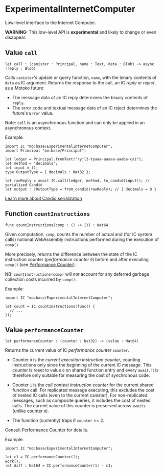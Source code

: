 # ExperimentalInternetComputer
Low-level interface to the Internet Computer.

**WARNING:** This low-level API is **experimental** and likely to change or even disappear.

## Value `call`
``` motoko no-repl
let call : (canister : Principal, name : Text, data : Blob) -> async (reply : Blob)
```

Calls ``canister``'s update or query function, `name`, with the binary contents of `data` as IC argument.
Returns the response to the call, an IC _reply_ or _reject_, as a Motoko future:

* The message data of an IC reply determines the binary contents of `reply`.
* The error code and textual message data of an IC reject determines the future's `Error` value.

Note: `call` is an asynchronous function and can only be applied in an asynchronous context.

Example:
```motoko no-repl
import IC "mo:base/ExperimentalInternetComputer";
import Principal "mo:base/Principal";

let ledger = Principal.fromText("ryjl3-tyaaa-aaaaa-aaaba-cai");
let method = "decimals";
let input = ();
type OutputType = { decimals : Nat32 };

let rawReply = await IC.call(ledger, method, to_candid(input)); // serialized Candid
let output : ?OutputType = from_candid(rawReply); // { decimals = 8 }
```

[Learn more about Candid serialization](https://internetcomputer.org/docs/current/developer-docs/build/cdks/motoko-dfinity/language-manual#candid-serialization)

## Function `countInstructions`
``` motoko no-repl
func countInstructions(comp : () -> ()) : Nat64
```

Given computation, `comp`, counts the number of actual and (for IC system calls) notional WebAssembly
instructions performed during the execution of `comp()`.

More precisely, returns the difference between the state of the IC instruction counter (_performance counter_ `0`) before and after executing `comp()`
(see [Performance Counter](https://internetcomputer.org/docs/current/references/ic-interface-spec#system-api-performance-counter)).

NB: `countInstructions(comp)` will _not_ account for any deferred garbage collection costs incurred by `comp()`.

Example:
```motoko no-repl
import IC "mo:base/ExperimentalInternetComputer";

let count = IC.countInstructions(func() {
  // ...
});
```

## Value `performanceCounter`
``` motoko no-repl
let performanceCounter : (counter : Nat32) -> (value : Nat64)
```

Returns the current value of IC _performance counter_ `counter`.

* Counter `0` is the _current execution instruction counter_, counting instructions only since the beginning of the current IC message.
  This counter is reset to value `0` on shared function entry and every `await`.
  It is therefore only suitable for measuring the cost of synchronous code.

* Counter `1` is the _call context instruction counter_  for the current shared function call.
  For replicated message executing, this excludes the cost of nested IC calls (even to the current canister).
  For non-replicated messages, such as composite queries, it includes the cost of nested calls.
  The current value of this counter is preserved across `awaits` (unlike counter `0`).

* The function (currently) traps if `counter` >= 2.

Consult [Performance Counter](https://internetcomputer.org/docs/current/references/ic-interface-spec#system-api-performance-counter) for details.

Example:
```motoko no-repl
import IC "mo:base/ExperimentalInternetComputer";

let c1 = IC.performanceCounter(1);
work();
let diff : Nat64 = IC.performanceCounter(1) - c1;
```
